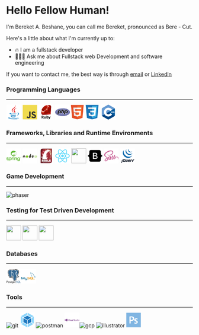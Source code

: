 # Hello Fellow Human!

I'm Bereket A. Beshane, you can call me Bereket, pronounced as Bere - Cut.

Here's a little about what I'm currently up to:

<!-- [![My github stats](https://github-readme-stats.vercel.app/api?username=Berabjesus&show_icons=true&line_height=17&show_icons=true&theme=dark&include_all_commits=true)](https://github.com/Berabjesus/github-readme-stats) -->

<!--- ([![Top Langs](https://github-readme-stats.vercel.app/api/top-langs/?username=Berabjesus&show_icons=true&layout=compact&theme=dark&langs_count=8)](https://github.com/Berabjesus/github-readme-stats)) -->

- 🔥 I am a fullstack developer
- 👨🏻‍🎓 Ask me about Fullstack web Development and software engineering

If you want to contact me, the best way is through [email](bereketbeshane@gmail.com) or [LinkedIn](https://www.linkedin.com/in/bereketbeshane/)
### Programming Languages
<hr />

<span align="left">
  <img src="https://github.com/devicons/devicon/blob/master/icons/java/java-original.svg" alt="java" width="40" height="40"/>
  <img src="https://github.com/devicons/devicon/blob/master/icons/javascript/javascript-original.svg" alt="" width="40" height="40"/>
  <img src="https://raw.githubusercontent.com/devicons/devicon/ac557d6ff33ff370a5db99f97aeab35ea5c67fbd/icons/ruby/ruby-original-wordmark.svg" width="40" height="40">
  <img src="https://github.com/devicons/devicon/blob/master/icons/php/php-original.svg" alt="php" width="40" height="40"/><img src="https://github.com/devicons/devicon/blob/master/icons/html5/html5-original.svg" alt="html5" width="40" height="40"/><img src="https://github.com/devicons/devicon/blob/master/icons/css3/css3-original.svg" alt="css3" width="40" height="40"/>
  
  <img src= "https://raw.githubusercontent.com/devicons/devicon/ac557d6ff33ff370a5db99f97aeab35ea5c67fbd/icons/cplusplus/cplusplus-original.svg" width="40" height="40">
</span>

### Frameworks, Libraries and Runtime Environments
<hr />

<span align="left">
  <img src="https://github.com/devicons/devicon/blob/master/icons/spring/spring-original-wordmark.svg" alt="Spring" width="40" height="40"/>
  <img src="https://github.com/devicons/devicon/blob/master/icons/nodejs/nodejs-original-wordmark.svg" alt="Node js" width="40" height="40"/>
  <img src="https://github.com/devicons/devicon/blob/master/icons/rails/rails-original-wordmark.svg" alt="rails" width="40" height="40"/>
  <img src="https://github.com/devicons/devicon/blob/master/icons/react/react-original.svg" alt="react" width="40" height="40"/>
  <img src="https://api.iconify.design/simple-icons:redux.svg" width="40" height="40">
  <img src="https://github.com/devicons/devicon/blob/master/icons/bootstrap/bootstrap-plain.svg" alt="bootstrap" width="40" height="40"/>
  <img src="https://github.com/devicons/devicon/blob/master/icons/sass/sass-original.svg" alt="sass" width="40" height="40"/> 
  <img src="https://github.com/devicons/devicon/blob/master/icons/jquery/jquery-original-wordmark.svg" width="40" height="40">
</span>

  ### Game Development
<hr />

  <span align="left">
  <img src="https://www.vectorlogo.zone/logos/phaserio/phaserio-icon.svg" alt="phaser" width="40" height="40"/>
  </span>

  ### Testing for Test Driven Development
<hr>
  <span align="left">
  <img src = "https://api.iconify.design/simple-icons/junit5.svg" width="40" height="40">
  <img src = "https://api.iconify.design/logos-jest.svg" width="40" height="40">
  <img src = "https://api.iconify.design/file-icons:rspec.svg" width="40" height="40">
  </span>

### Databases
<hr>
<span align="left">
<img src = "https://raw.githubusercontent.com/devicons/devicon/ac557d6ff33ff370a5db99f97aeab35ea5c67fbd/icons/postgresql/postgresql-original-wordmark.svg" width="40" height="40"><img src="https://github.com/devicons/devicon/blob/master/icons/mysql/mysql-original-wordmark.svg" alt="mysql" width="40" height="40"/>
</span>

### Tools
<hr>
<span align="left">
<img src="https://www.vectorlogo.zone/logos/git-scm/git-scm-icon.svg" alt="git" width="40" height="40"/>
<img src="https://github.com/devicons/devicon/blob/master/icons/webpack/webpack-original.svg" alt="webpack" width="40" height="40"/>
<img src="https://api.iconify.design/logos:postman.svg" alt="postman" width="40" height="40" />
<img src ="https://raw.githubusercontent.com/devicons/devicon/ac557d6ff33ff370a5db99f97aeab35ea5c67fbd/icons/visualstudio/visualstudio-plain-wordmark.svg" width="40" height="40"><img src="https://www.vectorlogo.zone/logos/google_cloud/google_cloud-icon.svg" alt="gcp" width="40" height="40"/>
<img src="https://www.vectorlogo.zone/logos/adobe_illustrator/adobe_illustrator-icon.svg" alt="illustrator" width="40" height="40"/>
<img src="https://github.com/devicons/devicon/blob/master/icons/photoshop/photoshop-plain.svg" alt="photoshop" width="40" height="40"/> 
</span>

